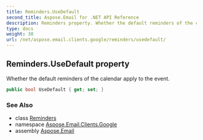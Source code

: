 ```yaml
---
title: Reminders.UseDefault
second_title: Aspose.Email for .NET API Reference
description: Reminders property. Whether the default reminders of the calendar apply to the event
type: docs
weight: 30
url: /net/aspose.email.clients.google/reminders/usedefault/
---
```

## Reminders.UseDefault property

Whether the default reminders of the calendar apply to the event.

```csharp
public bool UseDefault { get; set; }
```

### See Also

* class [Reminders](../)
* namespace [Aspose.Email.Clients.Google](../../reminders/)
* assembly [Aspose.Email](../../../)


